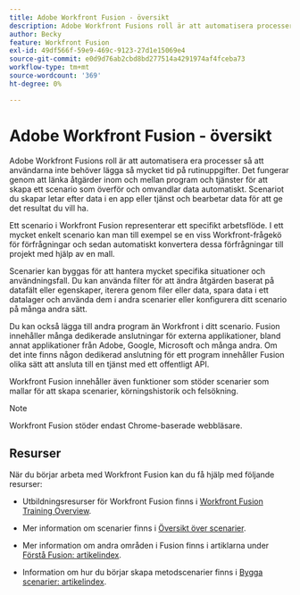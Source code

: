 ```yaml
---
title: Adobe Workfront Fusion - översikt
description: Adobe Workfront Fusions roll är att automatisera processerna så att ni kan koncentrera er på nya uppgifter istället för att upprepa samma uppgifter om och om igen. Det fungerar genom att länka åtgärder inom och mellan program och tjänster för att skapa ett scenario som överför och omvandlar data automatiskt. Scenariot du skapar letar efter data i en app eller tjänst och bearbetar data för att ge det resultat du vill ha.
author: Becky
feature: Workfront Fusion
exl-id: 49df566f-59e9-469c-9123-27d1e15069e4
source-git-commit: e0d9d76ab2cbd8bd277514a4291974af4fceba73
workflow-type: tm+mt
source-wordcount: '369'
ht-degree: 0%

---
```


# Adobe Workfront Fusion - översikt

Adobe Workfront Fusions roll är att automatisera era processer så att användarna inte behöver lägga så mycket tid på rutinuppgifter. Det fungerar genom att länka åtgärder inom och mellan program och tjänster för att skapa ett scenario som överför och omvandlar data automatiskt. Scenariot du skapar letar efter data i en app eller tjänst och bearbetar data för att ge det resultat du vill ha.

Ett scenario i Workfront Fusion representerar ett specifikt arbetsflöde. I ett mycket enkelt scenario kan man till exempel se en viss Workfront-frågekö för förfrågningar och sedan automatiskt konvertera dessa förfrågningar till projekt med hjälp av en mall.

Scenarier kan byggas för att hantera mycket specifika situationer och användningsfall. Du kan använda filter för att ändra åtgärden baserat på datafält eller egenskaper, iterera genom filer eller data, spara data i ett datalager och använda dem i andra scenarier eller konfigurera ditt scenario på många andra sätt.

Du kan också lägga till andra program än Workfront i ditt scenario. Fusion innehåller många dedikerade anslutningar för externa applikationer, bland annat applikationer från Adobe, Google, Microsoft och många andra. Om det inte finns någon dedikerad anslutning för ett program innehåller Fusion olika sätt att ansluta till en tjänst med ett offentligt API.

Workfront Fusion innehåller även funktioner som stöder scenarier som mallar för att skapa scenarier, körningshistorik och felsökning.

>[!NOTE]
>
>Workfront Fusion stöder endast Chrome-baserade webbläsare.

## Resurser

När du börjar arbeta med Workfront Fusion kan du få hjälp med följande resurser:

* Utbildningsresurser för Workfront Fusion finns i [Workfront Fusion Training Overview](https://experienceleague.adobe.com/en/docs/workfront-learn/tutorials-workfront/fusion/welcome-to-workfront-fusion/introduction-and-tech-strategy).


* Mer information om scenarier finns i [Översikt över scenarier](/help/workfront-fusion/get-started-with-fusion/understand-fusion/scenario-overview.md).

* Mer information om andra områden i Fusion finns i artiklarna under [Förstå Fusion: artikelindex](/help/workfront-fusion/get-started-with-fusion/understand-fusion/understand-fusion-toc.md).

* Information om hur du börjar skapa metodscenarier finns i [Bygga scenarier: artikelindex](/help/workfront-fusion/build-practice-scenarios/build-practice-scenarios-toc.md).

